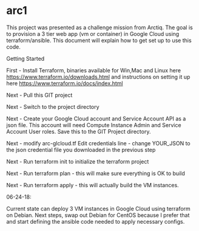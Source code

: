 # arc1

This project was presented as a challenge mission from Arctiq. The goal is to provision a 3 tier web app (vm or container) in Google Cloud using terraform/ansible. This document will explain how to get set up to use this code.

Getting Started

First - Install Terraform, binaries available for Win,Mac and Linux here https://www.terraform.io/downloads.html and instructions on setting it up here https://www.terraform.io/docs/index.html

Next - Pull this GIT project

Next - Switch to the project directory

Next - Create your Google Cloud account and Service Account API as a json file. This account will need Compute Instance Admin and Service Account User roles. Save this to the GIT Project directory. 

Next - modify arc-glcloud.tf Edit credentials line - change YOUR_JSON to the json credential file you downloaded in the previous step

Next - Run terraform init to initialize the terraform project

Next - Run terraform plan - this will make sure everything is OK to build

Next - Run terraform apply - this will actually build the VM instances. 

06-24-18: 

Current state can deploy 3 VM instances in Google Cloud using terraform on Debian. Next steps, swap out Debian for CentOS because I prefer that and start defining the ansible code needed to apply necessary configs. 